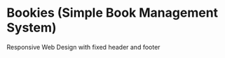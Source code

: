 Bookies (Simple Book Management System)
=======
Responsive Web Design with fixed header and footer


